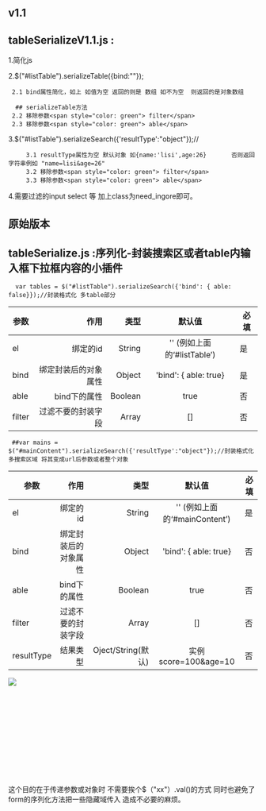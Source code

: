 ## v1.1
## tableSerializeV1.1.js :
   1.简化js
   
   2.$("#listTable").serializeTable({bind:""});
   
     2.1 bind属性简化，如上 如值为空 返回的则是 数组 如不为空  则返回的是对象数组
      
      ## serializeTable方法 
     2.2 移除参数<span style="color: green"> filter</span>
     2.3 移除参数<span style="color: green"> able</span>
     
   3.$("#listTable").serializeSearch({'resultType':"object"});//
        
         3.1 resultType属性为空 默认对象 如{name:'lisi',age:26}       否则返回字符串例如 "name=lisi&age=26"  
         3.2 移除参数<span style="color: green"> filter</span>
         3.3 移除参数<span style="color: green"> able</span>

   4.需要过滤的input select 等 加上class为need_ingore即可。

## 原始版本
## tableSerialize.js :序列化-封装搜索区或者table内输入框下拉框内容的小插件 
```
  var tables = $("#listTable").serializeSearch({'bind': { able: false}});//封装格式化 多table部分  
```
| 参数       | 作用   |类型    |  默认值 |必填 |
| --------   | -----:  |-----:  | :----:  |--- |
|  el  | 绑定的id |String  |   '' (例如上面的‘#listTable’)   |是|
| bind     | 绑定封装后的对象属性 |Object  |  'bind': { able: true}  |是 |
| able    | bind下的属性 | Boolean  |  true   |否 |
| filter    | 过滤不要的封装字段 | Array  |  []   |否 |



```
 ##var mains = $("#mainContent").serializeSearch({'resultType':"object"});//封装格式化 多搜索区域 将其变成url后参数或者整个对象
```
| 参数       | 作用   |类型    |  默认值 |必填 |
| --------   | -----:  |-----:  | :----:  |--- |
|  el  | 绑定的id |String  |   '' (例如上面的‘#mainContent’)   |是|
| bind     | 绑定封装后的对象属性 |Object  |  'bind': { able: true}  |否|
| able    | bind下的属性 | Boolean  |  true   |否 |
| filter    | 过滤不要的封装字段 | Array  |  []   |否 |
| resultType    | 结果类型 | Oject/String(默认)  |  实例score=100&age=10 |否 |


<p style="height:200px"><image src="https://github.com/ten-ken/image/blob/master/relate_img/search-head.png?raw=true"/></p>

这个目的在于传递参数或对象时 不需要挨个$（"xx"）.val()的方式 同时也避免了form的序列化方法把一些隐藏域传入 造成不必要的麻烦。
